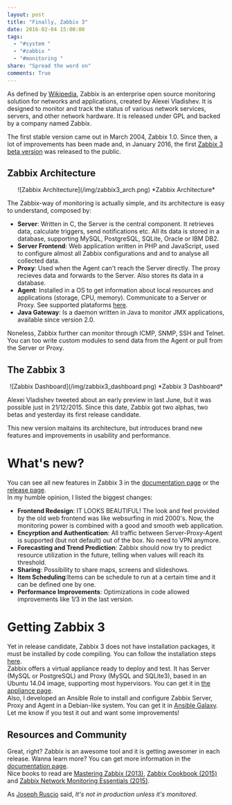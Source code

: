 ```yaml
---
layout: post
title: "Finally, Zabbix 3"
date: 2016-02-04 15:00:00
tags:
  - "#system "
  - "#zabbix "
  - "#monitoring "
share: "Spread the word on"
comments: True
---
```


As defined by [Wikipedia](https://en.wikipedia.org/wiki/Zabbix), Zabbix is an enterprise open source monitoring solution for networks and applications, created by Alexei Vladishev. It is designed to monitor and track the status of various network services, servers, and other network hardware. It is released under GPL and backed by a company named Zabbix. 

The first stable version came out in March 2004, Zabbix 1.0. Since then, a lot of improvements has been made and, in January 2016, the first [Zabbix 3 beta version](http://www.zabbix.com/rn3.0.0beta1.php) was released to the public. 

## Zabbix Architecture
<center>
![Zabbix Architecture](/img/zabbix3_arch.png)     
*Zabbix Architecture*
</center>

The Zabbix-way of monitoring is actually simple, and its architecture is easy to understand, composed by:

* **Server**: Written in C, the Server is the central component. It retrieves data, calculate triggers, send notifications etc. All its data is stored in a database, supporting MySQL, PostgreSQL, SQLite, Oracle or IBM DB2.     
* **Server Frontend**: Web application written in PHP and JavaScript, used to configure almost all Zabbix configurations and and to analyse all collected data.
* **Proxy**: Used when the Agent can't reach the Server directly. The proxy recieves data and forwards to the Server. Also stores its data in a database.     
* **Agent**: Installed in a OS to get information about local resources and applications (storage, CPU, memory). Communicate to a Server or Proxy. See supported plataforms [here](https://www.zabbix.com/documentation/3.0/manual/concepts/agent).     
* **Java Gateway**: Is a daemon written in Java to monitor JMX applications, available since version 2.0.     

Noneless, Zabbix further can monitor through ICMP, SNMP, SSH and Telnet. You can too write custom modules to send data from the Agent or pull from the Server or Proxy.

## The Zabbix 3
<center>
![Zabbix Dashboard](/img/zabbix3_dashboard.png)     
*Zabbix 3 Dashboard*
</center>

Alexei Vladishev tweeted about an early preview in last June, but it was possible just in 21/12/2015. Since this date, Zabbix got two alphas, two betas and yesterday its first release candidate.

This new version maitains its architecture, but introduces brand new features and improvements in usability and performance.

# What's new?
You can see all new features in Zabbix 3 in the [documentation page](https://www.zabbix.com/documentation/3.0/manual/introduction/whatsnew300) or the [release page](http://www.zabbix.com/rn3.0.0rc1.php).     
In my humble opinion, I listed the biggest changes:

* **Frontend Redesign**: IT LOOKS BEAUTIFUL! The look and feel provided by the old web frontend was like websurfing in mid 2000's. Now, the monitoring power is combined with a good and smooth web application.     
* **Encyrption and Authentication**: All traffic between Server-Proxy-Agent is supported (but not default) out of the box. No need to VPN anymore.     
* **Forecasting and Trend Prediction**: Zabbix should now try to predict resource utilization in the future, telling when values will reach its threshold.     
* **Sharing**: Possibility to share maps, screens and slideshows.     
* **Item Scheduling**:Items can be schedule to run at a certain time and it can be defined one by one.     
* **Performance Improvements**: Optimizations in code allowed improvements like 1/3 in the last version.     

# Getting Zabbix 3
Yet in release candidate, Zabbix 3 does not have installation packages, it must be installed by code compiling. You can follow the installation steps [here](https://www.zabbix.com/documentation/3.0/manual/installation).     
Zabbix offers a virtual appliance ready to deploy and test. It has Server (MySQL or PostgreSQL) and Proxy (MySQL and SQLite3), based in an Ubuntu 14.04 image, supporting most hypervisors. You can get it in [the appliance page](https://www.zabbix.com/documentation/3.0/manual/appliance).     
Also, I developed an Ansible Role to install and configure Zabbix Server, Proxy and Agent in a Debian-like system. You can get it in [Ansible Galaxy](https://galaxy.ansible.com/jonatasbaldin/). Let me know if you test it out and want some improvements!

## Resources and Community
Great, right? Zabbix is an awesome tool and it is getting awesomer in each release. Wanna learn more? You can get more information in the [documentation page](https://www.zabbix.com/documentation/3.0/start).     
Nice books to read are [Mastering Zabbix (2013)](https://www.packtpub.com/monitor-large-information-technology-environment-by-using-zabbix/book), [Zabbix Cookbook (2015)](https://www.packtpub.com/networking-and-servers/zabbix-cookbook/book/) and [Zabbix Network Monitoring Essentials (2015)](http://www.packtpub.com/networking-and-servers/zabbix-network-monitoring-essentials/book).     

As [Joseph Ruscio](https://speakerdeck.com/josephruscio/its-not-in-production-unless-its-monitored) said, *It's not in production unless it's monitored*.
